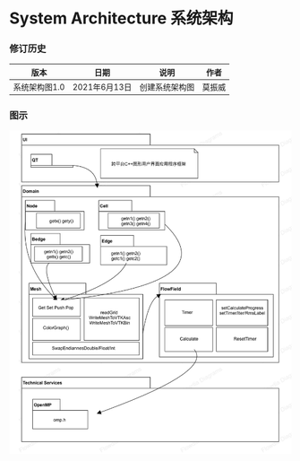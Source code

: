 # System Architecture 系统架构

### 修订历史

| 版本           | 日期          | 说明               | 作者   |
| -------------- | ------------- | ------------------ | ------ |
| 系统架构图1.0   | 2021年6月13日 | 创建系统架构图       | 莫振威 |

### 图示

![System Operation Contracts](../pictures/System_Architecture.png)